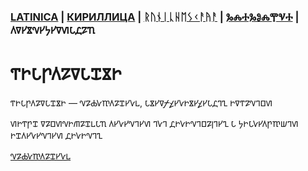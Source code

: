 ### [LATINICA](../Latn/Gosudarstvo.md) | [КИРИЛЛИЦА](../Cyrl/Государство.md) | [ᚱᚢᚾᛁᚳᚺᛖᛊᚲᚨᚤᚨ](../Runr/ᚷᛟᛊᚢᛞᚨᚱᛊᛏᚡᛟ.md) | [ⰃⰎⰀⰃⰑⰎⰉⰜⰀ](../Glag/Ⰳⱁⱄⱆⰴⰰⱃⱄⱅⰲⱁ.md) | 𐍓𐍠𐍔𐍮𐍝𐍔𐍟𐍔𐍠𐍜𐍡𐍚𐍐𐍴

# 𐍒𐍞𐍡𐍣𐍓𐍐𐍠𐍡𐍢𐍮𐍞

𐍒𐍞𐍡𐍣𐍓𐍐𐍠𐍡𐍢𐍮𐍞 — 𐍝𐍐𐍑𐍛𐍳𐍓𐍐𐍢𐍔𐍛𐍰, 𐍡𐍮𐍔𐍠𐍬𐍤𐍔𐍛𐍞𐍮𐍔𐍤𐍔𐍡𐍚𐍙𐍧 𐍞𐍠𐍒𐍐𐍝𐍙𐍗𐍜



𐍜𐍞𐍒𐍣𐍢 𐍠𐍐𐍗𐍜𐍝𐍞𐍕𐍐𐍢𐍰𐍡𐍴 𐍓𐍔𐍛𐍔𐍝𐍙𐍔𐍜 𐍙𐍛𐍙 𐍚𐍞𐍛𐍞𐍝𐍙𐍗𐍐𐍭𐍙𐍔𐍧 𐍡 𐍟𐍞𐍡𐍛𐍔𐍓𐍣𐍳𐍦𐍙𐍜 𐍞𐍢𐍓𐍔𐍛𐍔𐍝𐍙𐍔𐍜 𐍚𐍞𐍛𐍞𐍝𐍙𐍧

[𐍝𐍐𐍑𐍛𐍳𐍓𐍐𐍢𐍔𐍛𐍰](𐍝𐍐𐍑𐍛𐍳𐍓𐍐𐍢𐍔𐍛𐍰.𐍜𐍓)
